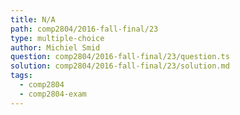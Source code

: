 ```yaml
---
title: N/A
path: comp2804/2016-fall-final/23
type: multiple-choice
author: Michiel Smid
question: comp2804/2016-fall-final/23/question.ts
solution: comp2804/2016-fall-final/23/solution.md
tags:
  - comp2804
  - comp2804-exam
---
```

